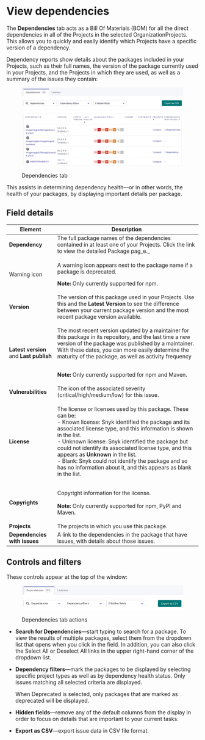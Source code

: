 # View dependencies

The **Dependencies** tab acts as a Bill Of Materials (BOM) for all the direct dependencies in all of the Projects in the selected OrganizationProjects. This allows you to quickly and easily identify which Projects have a specific version of a dependency.

Dependency reports show details about the packages included in your Projects, such as their full names, the version of the package currently used in your Projects, and the Projects in which they are used, as well as a summary of the issues they contain:

<figure><img src="../../.gitbook/assets/Screenshot 2023-05-11 at 12.49.37.png" alt="Reports dependencies tab"><figcaption><p>Dependencies tab</p></figcaption></figure>

This assists in determining dependency health—or in other words, the health of your packages, by displaying important details per package.

## Field details

| Element                                 | Description                                                                                                                                                                                                                                                                                                                                                                                                                                                                                |
| --------------------------------------- | ------------------------------------------------------------------------------------------------------------------------------------------------------------------------------------------------------------------------------------------------------------------------------------------------------------------------------------------------------------------------------------------------------------------------------------------------------------------------------------------ |
| **Dependency**                          | The full package names of the dependencies contained in at least one of your Projects. Click the link to view the detailed Package pag_e._                                                                                                                                                                                                                                                                                                                                                 |
| Warning icon                            | <p>A warning icon appears next to the package name if a package is deprecated.<br></p><p><strong>Note:</strong> Only currently supported for npm.</p>                                                                                                                                                                                                                                                                                                                                      |
| **Version**                             | The version of this package used in your Projects. Use this and the **Latest Version** to see the difference between your current package version and the most recent package version available.                                                                                                                                                                                                                                                                                           |
| **Latest version** and **Last publish** | <p>The most recent version updated by a maintainer for this package in its repository, and the last time a new version of the package was published by a maintainer. With these dates, you can more easily determine the maturity of the package, as well as activity frequency</p><p><br><strong>Note:</strong> Only currently supported for npm and Maven.</p>                                                                                                                           |
| **Vulnerabilities**                     | The icon of the associated severity (critical/high/medium/low) for this issue.                                                                                                                                                                                                                                                                                                                                                                                                             |
| **License**                             | <p>The license or licenses used by this package. These can be:<br>- Known license: Snyk identified the package and its associated license type, and this information is shown in the list.<br>- Unknown license: Snyk identified the package but could not identify its associated license type, and this appears as <strong>Unknown</strong> in the list. <br>- Blank: Snyk could not identify the package and so has no information about it, and this appears as blank in the list.</p> |
| **Copyrights**                          | <p>Copyright information for the license. <br><br><strong>Note:</strong> Only currently supported for npm, PyPI and Maven.</p>                                                                                                                                                                                                                                                                                                                                                             |
| **Projects**                            | The projects in which you use this package.                                                                                                                                                                                                                                                                                                                                                                                                                                                |
| **Dependencies with issues**            | A link to the dependencies in the package that have issues, with details about those issues.                                                                                                                                                                                                                                                                                                                                                                                               |

## Controls and filters

These controls appear at the top of the window:

<figure><img src="../../.gitbook/assets/Screenshot 2023-05-11 at 13.19.55.png" alt="Dependencies tab actions"><figcaption><p>Dependencies tab actions</p></figcaption></figure>

* **Search for Dependencies**—start typing to search for a package. To view the results of multiple packages, select them from the dropdown list that opens when you click in the field. In addition, you can also click the Select All or Deselect All links in the upper right-hand corner of the dropdown list.
*   **Dependency filters**—mark the packages to be displayed by selecting specific project types as well as by dependency health status. Only issues matching all selected criteria are displayed.

    When Deprecated is selected, only packages that are marked as deprecated will be displayed.
* **Hidden fields**—remove any of the default columns from the display in order to focus on details that are important to your current tasks.
* **Export as CSV**—export issue data in CSV file format.
